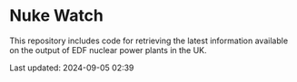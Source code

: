 # Nuke Watch

This repository includes code for retrieving the latest information available on the output of EDF nuclear power plants in the UK.

Last updated: 2024-09-05 02:39